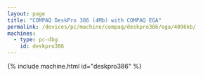 ```yaml
---
layout: page
title: "COMPAQ DeskPro 386 (4Mb) with COMPAQ EGA"
permalink: /devices/pc/machine/compaq/deskpro386/ega/4096kb/
machines:
  - type: pc-dbg
    id: deskpro386
---
```


{% include machine.html id="deskpro386" %}
